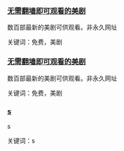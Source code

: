 <h3><a href="https://www.zxzja.com/">无需翻墙即可观看的美剧</a> </h3>

数百部最新的美剧可供观看。非永久网址

关键词：免费，美剧
 
<h3><a href="https://www.zxzja.com/">无需翻墙即可观看的美剧</a> </h3>

数百部最新的美剧可供观看。非永久网址

关键词：免费，美剧
 
<h3><a href="ss">s</a> </h3>

s

关键词：s
 
